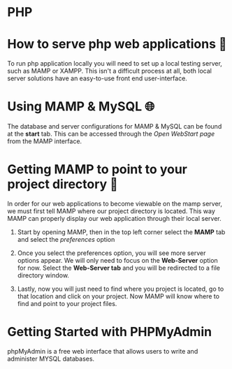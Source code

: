 # PHP 

# How to serve php web applications :running:
To run php application locally you will need to set up a local testing server,
such as MAMP or XAMPP. This isn't a difficult process at all, both local server
solutions have an easy-to-use front end user-interface.

# Using MAMP & MySQL :globe_with_meridians:

The database and server configurations for MAMP & MySQL can be found at the <strong>start</strong> tab.
This can be accessed through the <em>Open WebStart page</em> from the MAMP interface.


# Getting MAMP to point to your project directory :file_folder:

In order for our web applications to become viewable on the mamp server, we must first tell MAMP where our project directory is located. This way MAMP can properly display our web application through their local server.

1. Start by opening MAMP, then in the top left corner select the <strong>MAMP</strong> tab and select the <em>preferences</em> option<br>

2. Once you select the preferences option, you will see more server options appear. We will only need to focus on the <strong>Web-Server</strong> option for now. Select the <strong>Web-Server tab</strong> and you will be redirected to a file directory window.


3. Lastly, now you will just need to find where you project is located, go to that location and click on your project. Now MAMP will know where to find and point to your project files.


# Getting Started with PHPMyAdmin
phpMyAdmin is a free web interface that allows users to write and administer MYSQL databases.   
